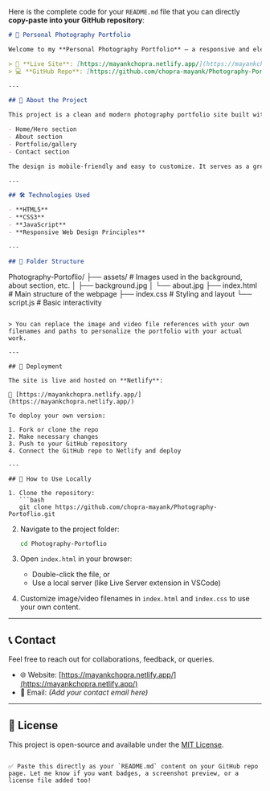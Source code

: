 Here is the complete code for your `README.md` file that you can directly **copy-paste into your GitHub repository**:

```markdown
# 📸 Personal Photography Portfolio

Welcome to my **Personal Photography Portfolio** — a responsive and elegant web page designed to showcase photography work.

> 🔗 **Live Site**: [https://mayankchopra.netlify.app/](https://mayankchopra.netlify.app/)  
> 💻 **GitHub Repo**: [https://github.com/chopra-mayank/Photography-Portoflio/tree/main](https://github.com/chopra-mayank/Photography-Portoflio/tree/main)

---

## 📌 About the Project

This project is a clean and modern photography portfolio site built with HTML, CSS, and JavaScript. It highlights various sections like:

- Home/Hero section  
- About section  
- Portfolio/gallery  
- Contact section

The design is mobile-friendly and easy to customize. It serves as a great starting point for any photographer or visual artist looking to build an online presence.

---

## 🛠️ Technologies Used

- **HTML5**
- **CSS3**
- **JavaScript**
- **Responsive Web Design Principles**

---

## 📁 Folder Structure

```

Photography-Portoflio/
├── assets/              # Images used in the background, about section, etc.
│   ├── background.jpg
│   └── about.jpg
├── index.html           # Main structure of the webpage
├── index.css            # Styling and layout
└── script.js            # Basic interactivity

````

> You can replace the image and video file references with your own filenames and paths to personalize the portfolio with your actual work.

---

## 🚀 Deployment

The site is live and hosted on **Netlify**:

🔗 [https://mayankchopra.netlify.app/](https://mayankchopra.netlify.app/)

To deploy your own version:

1. Fork or clone the repo  
2. Make necessary changes  
3. Push to your GitHub repository  
4. Connect the GitHub repo to Netlify and deploy  

---

## 🧰 How to Use Locally

1. Clone the repository:
   ```bash
   git clone https://github.com/chopra-mayank/Photography-Portoflio.git
````

2. Navigate to the project folder:

   ```bash
   cd Photography-Portoflio
   ```

3. Open `index.html` in your browser:

   * Double-click the file, or
   * Use a local server (like Live Server extension in VSCode)

4. Customize image/video filenames in `index.html` and `index.css` to use your own content.

---

## 📞 Contact

Feel free to reach out for collaborations, feedback, or queries.

* 🌐 Website: [https://mayankchopra.netlify.app/](https://mayankchopra.netlify.app/)
* 📧 Email: *(Add your contact email here)*

---

## 📃 License

This project is open-source and available under the [MIT License](LICENSE).

```

✅ Paste this directly as your `README.md` content on your GitHub repo page. Let me know if you want badges, a screenshot preview, or a license file added too!
```
